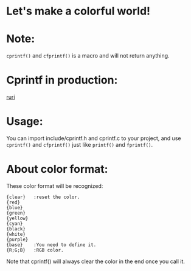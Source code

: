 # Let's make a colorful world!
# Note:
`cprintf()` and `cfprintf()` is a macro and will not return anything.       
# Cprintf in production:
[ruri](https://github.com/Moe-hacker/ruri)      
# Usage:
You can import include/cprintf.h and cprintf.c to your project, and use `cprintf()` and `cfprintf()` just like `printf()` and `fprintf()`.      
# About color format:
These color format will be recognized:      
```
{clear}   :reset the color.
{red}
{blue}
{green}
{yellow}
{cyan}
{black}
{white}
{purple}
{base}    :You need to define it.
{R;G;B}   :RGB color.
```
Note that cprintf() will always clear the color in the end once you call it.